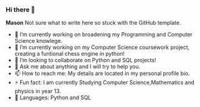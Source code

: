 ### Hi there 👋

**Mason**
Not sure what to write here so stuck with the GitHub template.
- 🔭 I’m currently working on broadening my Programming and Computer Science knowlege.
- 🌱 I’m currently working on my Computer Science coursework project, creating a funtional chess engine in python!
- 👯 I’m looking to collaborate on Python and SQL projects!
- 💬 Ask me about anything and I will try to help you.
- 📫 How to reach me: My details are located in my personal profile bio.
- ⚡ Fun fact: I am currently Studying Computer Science,Mathematics and physics in year 13.
- 🛫 Languages: Python and SQL
